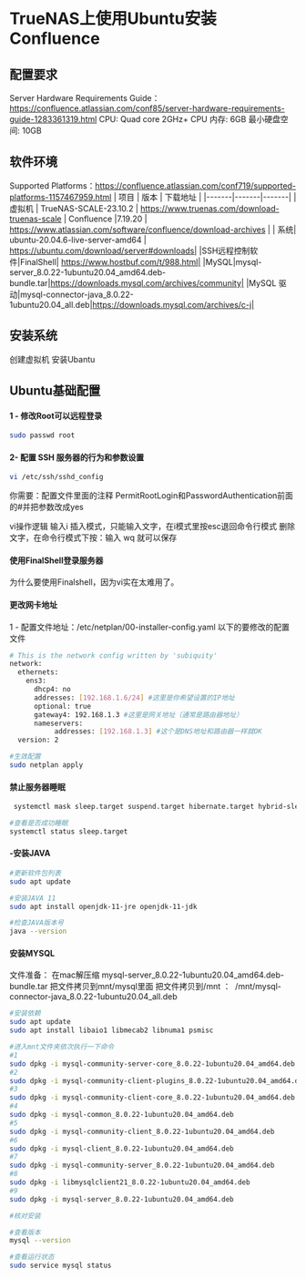 # TrueNAS上使用Ubuntu安装Confluence

## 配置要求

  Server Hardware Requirements Guide：https://confluence.atlassian.com/conf85/server-hardware-requirements-guide-1283361319.html
  CPU: Quad core 2GHz+ CPU
  内存: 6GB
  最小硬盘空间: 10GB

## 软件环境

  Supported Platforms：https://confluence.atlassian.com/conf719/supported-platforms-1157467959.html
  | 项目   | 版本   | 下载地址   |
  |-------|-------|-------|
  | 虚拟机 | TrueNAS-SCALE-23.10.2 | https://www.truenas.com/download-truenas-scale
  | Confluence |7.19.20 | https://www.atlassian.com/software/confluence/download-archives |
  | 系统| ubuntu-20.04.6-live-server-amd64 | https://ubuntu.com/download/server#downloads|
  |SSH远程控制软件|FinalShell| https://www.hostbuf.com/t/988.html|
  |MySQL|mysql-server_8.0.22-1ubuntu20.04_amd64.deb-bundle.tar|https://downloads.mysql.com/archives/community|
  |MySQL 驱动|mysql-connector-java_8.0.22-1ubuntu20.04_all.deb|https://downloads.mysql.com/archives/c-j|
  
## 安装系统

  创建虚拟机
  安装Ubantu

## Ubuntu基础配置
#### 1 - 修改Root可以远程登录

```bash
sudo passwd root
```

#### 2- 配置 SSH 服务器的行为和参数设置

```bash
vi /etc/ssh/sshd_config
```
你需要：配置文件里面的注释 PermitRootLogin和PasswordAuthentication前面的#并把参数改成yes 

vi操作逻辑
输入i 插入模式，只能输入文字，在i模式里按esc退回命令行模式 删除文字，在命令行模式下按：输入 wq 就可以保存

#### 使用FinalShell登录服务器
为什么要使用Finalshell，因为vi实在太难用了。

#### 更改网卡地址
1 - 配置文件地址：/etc/netplan/00-installer-config.yaml
以下的要修改的配置文件
```bash
# This is the network config written by 'subiquity'
network:
  ethernets:
    ens3:
      dhcp4: no
      addresses: [192.168.1.6/24] #这里是你希望设置的IP地址
      optional: true 
      gateway4: 192.168.1.3 #这里是网关地址（通常是路由器地址）
      nameservers:
           addresses: [192.168.1.3] #这个是DNS地址和路由器一样就OK
  version: 2

#生效配置
sudo netplan apply
```

#### 禁止服务器睡眠
```bash
 systemctl mask sleep.target suspend.target hibernate.target hybrid-sleep.target

#查看是否成功睡眠
systemctl status sleep.target
```

#### -安装JAVA
```bash
#更新软件包列表
sudo apt update

#安装JAVA 11
sudo apt install openjdk-11-jre openjdk-11-jdk

#检查JAVA版本号
java --version
```

#### 安装MYSQL
文件准备：
在mac解压缩 mysql-server_8.0.22-1ubuntu20.04_amd64.deb-bundle.tar 把文件拷贝到mnt/mysql里面
把文件拷贝到/mnt ：  /mnt/mysql-connector-java_8.0.22-1ubuntu20.04_all.deb

```bash
#安装依赖
sudo apt update
sudo apt install libaio1 libmecab2 libnuma1 psmisc

#进入mnt文件夹依次执行一下命令
#1
sudo dpkg -i mysql-community-server-core_8.0.22-1ubuntu20.04_amd64.deb
#2
sudo dpkg -i mysql-community-client-plugins_8.0.22-1ubuntu20.04_amd64.deb
#3
sudo dpkg -i mysql-community-client-core_8.0.22-1ubuntu20.04_amd64.deb
#4
sudo dpkg -i mysql-common_8.0.22-1ubuntu20.04_amd64.deb
#5
sudo dpkg -i mysql-community-client_8.0.22-1ubuntu20.04_amd64.deb
#6
sudo dpkg -i mysql-client_8.0.22-1ubuntu20.04_amd64.deb
#7
sudo dpkg -i mysql-community-server_8.0.22-1ubuntu20.04_amd64.deb
#8
sudo dpkg -i libmysqlclient21_8.0.22-1ubuntu20.04_amd64.deb
#9
sudo dpkg -i mysql-server_8.0.22-1ubuntu20.04_amd64.deb

#核对安装

#查看版本
mysql --version

#查看运行状态
sudo service mysql status
```










